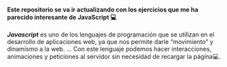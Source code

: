 #### Este repositorio se va ir actualizando con los ejercicios que me ha parecido interesante de JavaScript 💻


 ___Javascript___ es uno de los lenguajes de programación que se utilizan en el desarrollo de aplicaciones web, ya que nos permite darle “movimiento” y dinamismo a la web. ... Con este lenguaje podemos hacer interacciones, animaciones y peticiones al servidor sin necesidad de recargar la página💻.